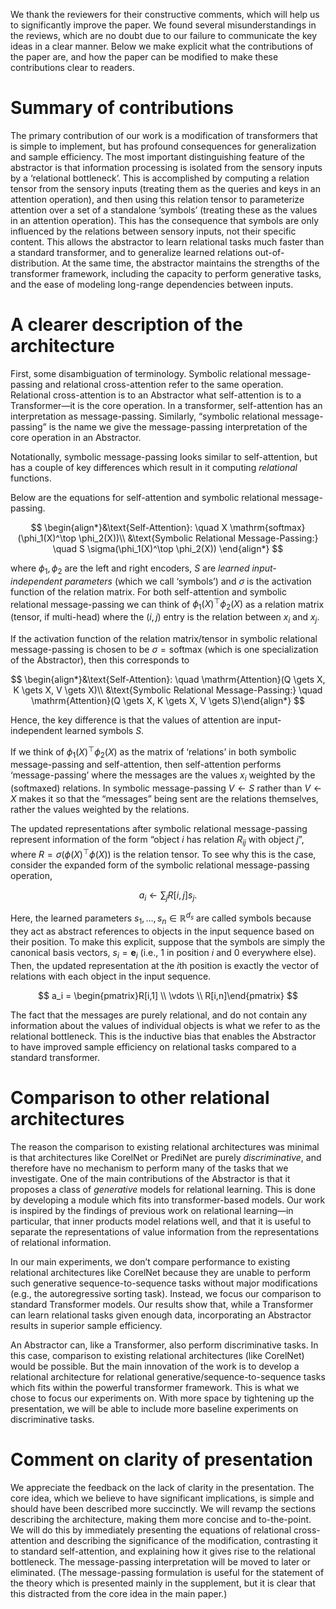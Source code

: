 

We thank the reviewers for their constructive comments, which will help us to significantly improve the paper. We found several misunderstandings in the reviews, which are no doubt due to our failure to communicate the key ideas in a clear manner. Below we make explicit what the contributions of the paper are, and how the paper can be modified to make these contributions clear to readers.

# Summary of contributions

The primary contribution of our work is a modification of transformers that is simple to implement, but has profound consequences for generalization and sample efficiency. The most important distinguishing feature of the abstractor is that information processing is isolated from the sensory inputs by a ‘relational bottleneck’. This is accomplished by computing a relation tensor from the sensory inputs (treating them as the queries and keys in an attention operation), and then using this relation tensor to parameterize attention over a set of a standalone ‘symbols’ (treating these as the values in an attention operation). This has the consequence that symbols are only influenced by the relations between sensory inputs, not their specific content. This allows the abstractor to learn relational tasks much faster than a standard transformer, and to generalize learned relations out-of-distribution. At the same time, the abstractor maintains the strengths of the transformer framework, including the capacity to perform generative tasks, and the ease of modeling long-range dependencies between inputs.

# A clearer description of the architecture

First, some disambiguation of terminology. Symbolic relational message-passing and relational cross-attention refer to the same operation. Relational cross-attention is to an Abstractor what self-attention is to a Transformer—it is the core operation. In a transformer, self-attention has an interpretation as message-passing. Similarly, “symbolic relational message-passing” is the name we give the message-passing interpretation of the core operation in an Abstractor.

Notationally, symbolic message-passing looks similar to self-attention, but has a couple of key differences which result in it computing *relational* functions.

Below are the equations for self-attention and symbolic relational message-passing.

$$
\begin{align*}&\text{Self-Attention}: \quad X \mathrm{softmax}(\phi_1(X)^\top \phi_2(X))\\ &\text{Symbolic Relational Message-Passing:} \quad S \sigma(\phi_1(X)^\top \phi_2(X)) \end{align*}
$$

where $\phi_1, \phi_2$ are the left and right encoders, $S$ are *learned input-independent parameters* (which we call ‘symbols’) and $\sigma$ is the activation function of the relation matrix. For both self-attention and symbolic relational message-passing we can think of $\phi_1(X)^\top \phi_2(X)$ as a relation matrix (tensor, if multi-head) where the $(i,j)$ entry is the relation between $x_i$ and $x_j$.

If the activation function of the relation matrix/tensor in symbolic relational message-passing is chosen to be $\sigma = \mathrm{softmax}$ (which is one specialization of the Abstractor), then this corresponds to

$$
\begin{align*}&\text{Self-Attention}: \quad \mathrm{Attention}(Q \gets X, K \gets X, V \gets X)\\ &\text{Symbolic Relational Message-Passing:} \quad \mathrm{Attention}(Q \gets X, K \gets X, V \gets S)\end{align*}
$$

Hence, the key difference is that the values of attention are input-independent learned symbols $S$. 

If we think of $\phi_1(X)^\top \phi_2(X)$ as the matrix of ‘relations’ in both symbolic message-passing and self-attention, then self-attention performs ‘message-passing’ where the messages are the values $x_i$ weighted by the (softmaxed) relations. In symbolic message-passing $V \gets S$ rather than $V \gets X$ makes it so that the “messages” being sent are the relations themselves, rather the values weighted by the relations.

The updated representations after symbolic relational message-passing represent information of the form “object $i$ has relation $R_{ij}$ with object $j$”, where $R = \sigma(\phi(X)^\top \phi(X))$ is the relation tensor. To see why this is the case, consider the expanded form of the symbolic relational message-passing operation,

$$
a_i \gets \sum_{j} R[i,j] s_j.
$$

Here, the learned parameters $s_1, \ldots, s_n \in {\mathbb R}^{d_s}$ are called symbols because they act as abstract references to objects in the input sequence based on their position. To make this explicit, suppose that the symbols are simply the canonical basis vectors, $s_i = \mathbf{e}_i$ (i.e., 1 in position $i$ and 0 everywhere else). Then, the updated representation at the $i$th position is exactly the vector of relations with each object in the input sequence.

$$
a_i = \begin{pmatrix}R[i,1] \\ \vdots \\ R[i,n]\end{pmatrix}
$$

The fact that the messages are purely relational, and do not contain any information about the values of individual objects is what we refer to as the relational bottleneck. This is the inductive bias that enables the Abstractor to have improved sample efficiency on relational tasks compared to a standard transformer.

# Comparison to other relational architectures

The reason the comparison to existing relational architectures was minimal is that architectures like CorelNet or PrediNet are purely *discriminative*, and therefore have no mechanism to perform many of the tasks that we investigate. One of the main contributions of the Abstractor is that it proposes a class of *generative* models for relational learning. This is done by developing a module which fits into transformer-based models. Our work is inspired by the findings of previous work on relational learning—in particular, that inner products model relations well, and that it is useful to separate the representations of value information from the representations of relational information.

In our main experiments, we don’t compare performance to existing relational architectures like CorelNet because they are unable to perform such generative sequence-to-sequence tasks without major modifications (e.g., the autoregressive sorting task). Instead, we focus our comparison to standard Transformer models. Our results show that, while a Transformer can learn relational tasks given enough data, incorporating an Abstractor results in superior sample efficiency.

An Abstractor can, like a Transformer, also perform discriminative tasks. In this case, comparison to existing relational architectures (like CorelNet) would be possible. But the main innovation of the work is to develop a relational architecture for relational generative/sequence-to-sequence tasks which fits within the powerful transformer framework. This is what we chose to focus our experiments on.  With more space by tightening up the presentation, we will be able to include more baseline experiments on discriminative tasks.

# Comment on clarity of presentation

We appreciate the feedback on the lack of clarity in the presentation.  The core idea, which we believe to have significant implications, is simple and should have been described more succinctly. We will revamp the sections describing the architecture, making them more concise and to-the-point. We will do this by immediately presenting the equations of relational cross-attention and describing the significance of the modification, contrasting it to standard self-attention, and explaining how it gives rise to the relational bottleneck. The message-passing interpretation will be moved to later or eliminated. (The message-passing formulation is useful for the statement of the theory which is presented mainly in the supplement, but it is clear that this distracted from the core idea in the main paper.)
